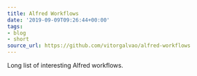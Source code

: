 ```yaml
---
title: Alfred Workflows
date: '2019-09-09T09:26:44+00:00'
tags:
- blog
- short
source_url: https://github.com/vitorgalvao/alfred-workflows
---
```


Long list of interesting Alfred workflows.
